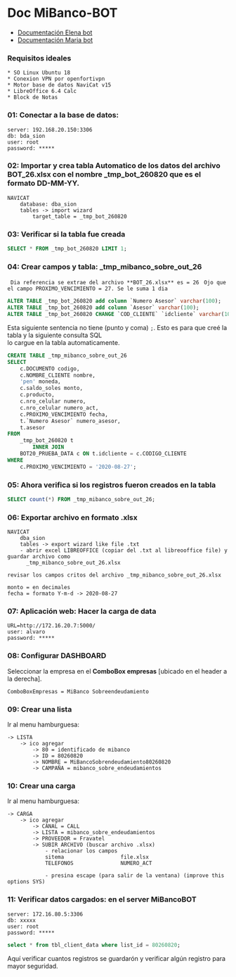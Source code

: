 # Doc MiBanco-BOT

* [Documentación Elena bot](docs/elena-bot.md)
* [Documentación Maria bot](docs/maria-bot.md)


### Requisitos ideales

	* SO Linux Ubuntu 18
	* Conexion VPN por openfortivpn
	* Motor base de datos NaviCat v15
	* LibreOffice 6.4 Calc
	* Block de Notas


### 01: Conectar a la base de datos: 
	
	server: 192.168.20.150:3306
	db: bda_sion
	user: root
	password: *****


### 02: Importar y crea tabla Automatico de los datos del archivo **BOT_26.xlsx** con el nombre **_tmp_bot_260820** que es el formato DD-MM-YY.

	NAVICAT
		database: dba_sion
		tables -> import wizard
			target_table = _tmp_bot_260820


### 03: Verificar si la tabla fue creada
	
```SQL
SELECT * FROM _tmp_bot_260820 LIMIT 1;
```

### 04: Crear campos y tabla: **_tmp_mibanco_sobre_out_26**
` Dia referencia se extrae del archivo **BOT_26.xlsx** es = 26`
` Ojo que el campo PROXIMO_VENCIMIENTO = 27. Se le suma 1 dia`

```SQL
ALTER TABLE _tmp_bot_260820 add column `Numero Asesor` varchar(100);
ALTER TABLE _tmp_bot_260820 add column `Asesor` varchar(100);
ALTER TABLE _tmp_bot_260820 CHANGE `COD_CLIENTE` `idcliente` varchar(100);
```

Esta siguiente sentencia no tiene (punto y coma) `;`.
Esto es para que creé la tabla y la siguiente consulta SQL  
lo cargue en la tabla automaticamente.

```SQL
CREATE TABLE _tmp_mibanco_sobre_out_26
SELECT 
    c.DOCUMENTO codigo,
    c.NOMBRE_CLIENTE nombre,
    'pen' moneda,
    c.saldo_soles monto,
    c.producto,
    c.nro_celular numero,
    c.nro_celular numero_act,
    c.PROXIMO_VENCIMIENTO fecha,
    t.`Numero Asesor` numero_asesor,
    t.asesor
FROM
    _tmp_bot_260820 t
        INNER JOIN
    BOT20_PRUEBA_DATA c ON t.idcliente = c.CODIGO_CLIENTE
WHERE
    c.PROXIMO_VENCIMIENTO = '2020-08-27';
```

### 05: Ahora verifica si los registros fueron creados en la tabla

```SQL
SELECT count(*) FROM _tmp_mibanco_sobre_out_26;
```

### 06: Exportar archivo en formato .xlsx

	NAVICAT
		dba_sion
		tables -> export wizard like file .txt
		- abrir excel LIBREOFFICE (copiar del .txt al libreooffice file) y guardar archivo como  
		  _tmp_mibanco_sobre_out_26.xlsx

`revisar los campos critos del archivo _tmp_mibanco_sobre_out_26.xlsx` 

	monto = en decimales
	fecha = formato Y-m-d -> 2020-08-27

### 07: Aplicación web: Hacer la carga de data
	
	URL=http://172.16.20.7:5000/
	user: alvaro
	password: *****

### 08: Configurar DASHBOARD

Seleccionar la empresa en el **ComboBox empresas** [ubicado en el header a la derecha].

	ComboBoxEmpresas = MiBanco Sobreendeudamiento

### 09: Crear una lista

Ir al menu hamburguesa:

	-> LISTA
		-> ico agregar 
			-> 80 = identificado de mibanco
			-> ID = 80260820
			-> NOMBRE = MiBancoSobrendeudamiento80260820
			-> CAMPAÑA = mibanco_sobre_endeudamientos
                    
### 10: Crear una carga
Ir al menu hamburguesa:

	-> CARGA
    	-> ico agregar 
			-> CANAL = CALL
			-> LISTA = mibanco_sobre_endeudamientos
			-> PROVEEDOR = Fravatel
			-> SUBIR ARCHIVO (buscar archivo .xlsx)
                - relacionar los campos
				sitema					file.xlsx
				TELEFONOS				NUMERO_ACT
                                    
                - presina escape (para salir de la ventana) (improve this options SYS)


### 11: Verificar datos cargados: en el server MiBancoBOT

	server: 172.16.80.5:3306
	db: xxxxx
	user: root
	password: *****

```SQL
select * from tbl_client_data where list_id = 80260820;
```

Aquí verificar cuantos registros se guardarón y verificar algún registro para mayor seguridad.